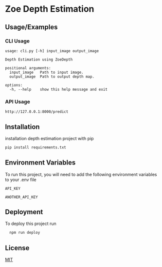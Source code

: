 
# Zoe Depth Estimation



## Usage/Examples
### CLI Usage
```
usage: cli.py [-h] input_image output_image

Depth Estimation using ZoeDepth

positional arguments:
  input_image   Path to input image.
  output_image  Path to output depth map.

options:
  -h, --help    show this help message and exit
```
### API Usage
```
http://127.0.0.1:8000/predict
```
## Installation

installation depth estimation project with pip

```bash
pip install requirements.txt
```
    
## Environment Variables

To run this project, you will need to add the following environment variables to your .env file

`API_KEY`

`ANOTHER_API_KEY`


## Deployment

To deploy this project run

```bash
  npm run deploy
```


## License

[MIT](https://choosealicense.com/licenses/mit/)

